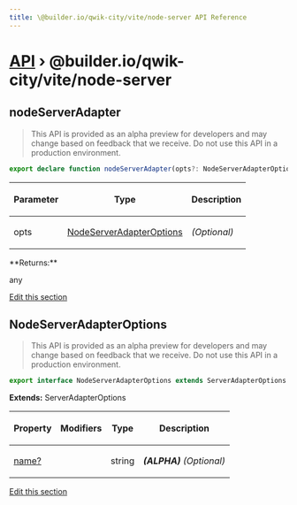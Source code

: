 ```yaml
---
title: \@builder.io/qwik-city/vite/node-server API Reference
---
```


# [API](/api) &rsaquo; @builder.io/qwik-city/vite/node-server

## nodeServerAdapter

> This API is provided as an alpha preview for developers and may change based on feedback that we receive. Do not use this API in a production environment.

```typescript
export declare function nodeServerAdapter(opts?: NodeServerAdapterOptions): any;
```

<table><thead><tr><th>

Parameter

</th><th>

Type

</th><th>

Description

</th></tr></thead>
<tbody><tr><td>

opts

</td><td>

[NodeServerAdapterOptions](#nodeserveradapteroptions)

</td><td>

_(Optional)_

</td></tr>
</tbody></table>
**Returns:**

any

[Edit this section](https://github.com/KhulnaSoft/qwik/tree/main/packages/qwik-city/src/adapters/node-server/vite/index.ts)

## NodeServerAdapterOptions

> This API is provided as an alpha preview for developers and may change based on feedback that we receive. Do not use this API in a production environment.

```typescript
export interface NodeServerAdapterOptions extends ServerAdapterOptions
```

**Extends:** ServerAdapterOptions

<table><thead><tr><th>

Property

</th><th>

Modifiers

</th><th>

Type

</th><th>

Description

</th></tr></thead>
<tbody><tr><td>

[name?](#)

</td><td>

</td><td>

string

</td><td>

**_(ALPHA)_** _(Optional)_

</td></tr>
</tbody></table>

[Edit this section](https://github.com/KhulnaSoft/qwik/tree/main/packages/qwik-city/src/adapters/node-server/vite/index.ts)
